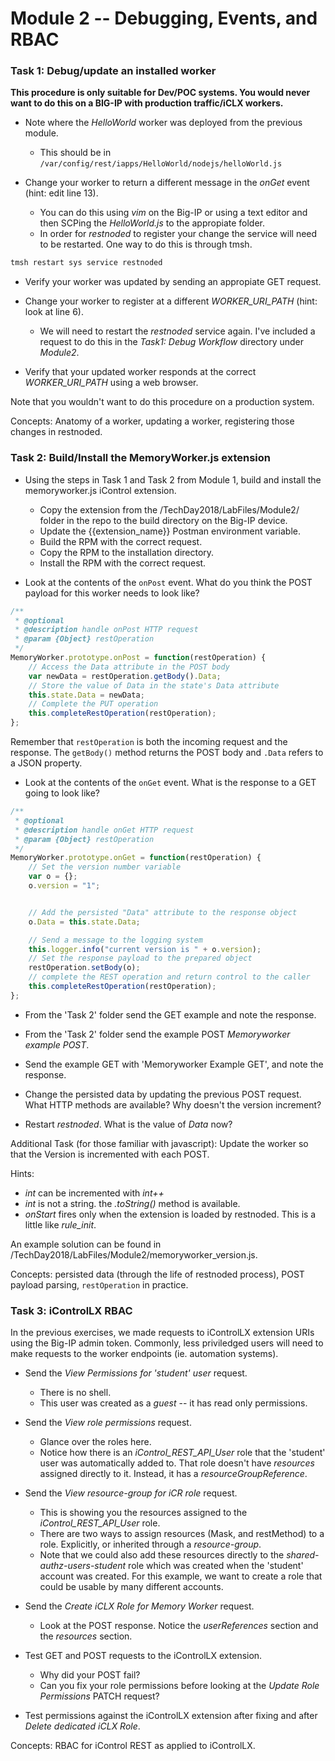 # Module 2 -- Debugging, Events, and RBAC #
### Task 1: Debug/update an installed worker
__This procedure is only suitable for Dev/POC systems. You would never want to do this on a BIG-IP with production traffic/iCLX workers.__

* Note where the _HelloWorld_ worker was deployed from the previous module. 
    * This should be in ```/var/config/rest/iapps/HelloWorld/nodejs/helloWorld.js```

* Change your worker to return a different message in the _onGet_ event (hint: edit line 13). 
    * You can do this using _vim_ on the Big-IP or using a text editor and then SCPing the _HelloWorld.js_ to the appropiate folder.
    * In order for _restnoded_ to register your change the service will need to be restarted. One way to do this is through tmsh.
    
```bash 
tmsh restart sys service restnoded
```
* Verify your worker was updated by sending an appropiate GET request.

* Change your worker to register at a different *WORKER_URI_PATH* (hint: look at line 6).
    * We will need to restart the _restnoded_ service again. I've included a request to do this in the _Task1: Debug Workflow_ directory under _Module2_. 

* Verify that your updated worker responds at the correct _WORKER_URI_PATH_ using a web browser.

Note that you wouldn't want to do this procedure on a production system.

Concepts: Anatomy of a worker, updating a worker, registering those changes in restnoded.



### Task 2: Build/Install the MemoryWorker.js extension
* Using the steps in Task 1 and Task 2 from Module 1, build and install the memoryworker.js iControl extension. 
  * Copy the extension from the /TechDay2018/LabFiles/Module2/ folder in the repo to the build directory on the Big-IP device.
  * Update the {{extension_name}} Postman environment variable.
  * Build the RPM with the correct request.
  * Copy the RPM to the installation directory.
  * Install the RPM with the correct request.
 
* Look at the contents of the ```onPost``` event. What do you think the POST payload for this worker needs to look like?
  
```javascript
/**
 * @optional
 * @description handle onPost HTTP request
 * @param {Object} restOperation
 */
MemoryWorker.prototype.onPost = function(restOperation) {
    // Access the Data attribute in the POST body
    var newData = restOperation.getBody().Data;
    // Store the value of Data in the state's Data attribute
    this.state.Data = newData;
    // Complete the PUT operation
    this.completeRestOperation(restOperation);
};
```
Remember that ```restOperation``` is both the incoming request and the response. The ```getBody()``` method returns the POST body and ```.Data``` refers to a JSON property.

* Look at the contents of the ```onGet``` event. What is the response to a GET going to look like?

```javascript
/**
 * @optional
 * @description handle onGet HTTP request
 * @param {Object} restOperation
 */
MemoryWorker.prototype.onGet = function(restOperation) {
    // Set the version number variable
    var o = {};
    o.version = "1";


    // Add the persisted "Data" attribute to the response object
    o.Data = this.state.Data;

    // Send a message to the logging system
    this.logger.info("current version is " + o.version);
    // Set the response payload to the prepared object
    restOperation.setBody(o);
    // complete the REST operation and return control to the caller
    this.completeRestOperation(restOperation);
};
```
* From the 'Task 2' folder send the GET example and note the response.
* From the 'Task 2' folder send the example POST _Memoryworker example POST_.
* Send the example GET with 'Memoryworker Example GET', and note the response.
* Change the persisted data by updating the previous POST request. What HTTP methods are available? Why doesn't the version increment? 

* Restart _restnoded_. What is the value of _Data_ now?

Additional Task (for those familiar with javascript): Update the worker so that the Version is incremented with each POST.

Hints:
* _int_ can be incremented with _int++_
* _int_ is not a string. the _.toString()_ method is available.
* _onStart_ fires only when the extension is loaded by restnoded. This is a little like _rule_init_.

An example solution can be found in /TechDay2018/LabFiles/Module2/memoryworker_version.js.

Concepts: persisted data (through the life of restnoded process), POST payload parsing, ```restOperation``` in practice.


### Task 3: iControlLX RBAC 

In the previous exercises, we made requests to iControlLX extension URIs using the Big-IP admin token. Commonly, less priviledged users will need to make requests to the worker endpoints (ie. automation systems).

* Send the _View Permissions for 'student' user_ request.
    * There is no shell. 
    * This user was created as a _guest_ -- it has read only permissions.

* Send the _View role permissions_ request. 
    * Glance over the roles here.
    * Notice how there is an _iControl_REST_API_User_ role that the 'student' user was automatically added to. That role doesn't have _resources_ assigned directly to it. Instead, it has a _resourceGroupReference_.
    
* Send the _View resource-group for iCR role_ request. 
    * This is showing you the resources assigned to the _iControl_REST_API_User_ role.
    * There are two ways to assign resources (Mask, and restMethod) to a role. Explicitly, or inherited through a _resource-group_. 
    * Note that we could also add these resources directly to the _shared-authz-users-student_ role which was created when the 'student' account was created. For this example, we want to create a role that could be usable by many different accounts. 
    
* Send the _Create iCLX Role for Memory Worker_ request.
    * Look at the POST response. Notice the _userReferences_ section and the _resources_ section.

* Test GET and POST requests to the iControlLX extension. 
    * Why did your POST fail?
    * Can you fix your role permissions before looking at the _Update Role Permissions_ PATCH request?

* Test permissions against the iControlLX extension after fixing and after _Delete dedicated iCLX Role_.

Concepts: RBAC for iControl REST as applied to iControlLX.
